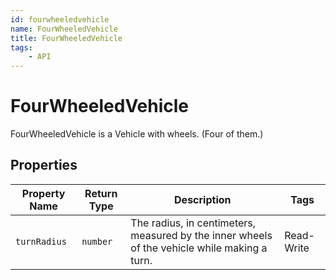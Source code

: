 ```yaml
---
id: fourwheeledvehicle
name: FourWheeledVehicle
title: FourWheeledVehicle
tags:
    - API
---
```


# FourWheeledVehicle

FourWheeledVehicle is a Vehicle with wheels. (Four of them.)

## Properties

| Property Name | Return Type | Description | Tags |
| -------- | ----------- | ----------- | ---- |
| `turnRadius` | `number` | The radius, in centimeters, measured by the inner wheels of the vehicle while making a turn. | Read-Write |
